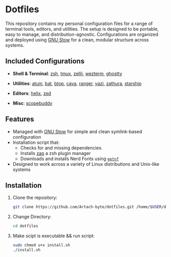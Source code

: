 # Dotfiles

This repository contains my personal configuration files for a range of terminal tools, editors, and utilities. The setup is designed to be portable, easy to manage, and distribution-agnostic. Configurations are organized and deployed using [GNU Stow](https://www.gnu.org/software/stow/) for a clean, modular structure across systems.

## Included Configurations

- **Shell & Terminal**:
  [zsh](https://github.com/zsh-users/zsh), [tmux](https://github.com/tmux/tmux), [zellij](https://github.com/zellij-org/zellij), [wezterm](https://github.com/wez/wezterm), [ghostty](https://github.com/ghostty-org/ghostty)

- **Utilities**:
  [atuin](https://github.com/atuinsh/atuin), [bat](https://github.com/sharkdp/bat), [btop](https://github.com/aristocratos/btop), [cava](https://github.com/karlstav/cava), [ranger](https://github.com/ranger/ranger), [yazi](https://github.com/sxyazi/yazi), [zathura](https://git.pwmt.org/pwmt/zathura), [starship](https://starship.rs/)

- **Editors**:
  [helix](https://github.com/helix-editor/helix), [zed](https://github.com/zed-industries/zed)

- **Misc**:
  [scopebuddy](https://github.com/HikariKnight/ScopeBuddy)

## Features

- Managed with [GNU Stow](https://www.gnu.org/software/stow/) for simple and clean symlink-based configuration
- Installation script that:
  - Checks for and missing dependencies.
  - Installs [zap](https://github.com/zap-zsh/zap) a zsh plugin manager
  - Downloads and installs Nerd Fonts using [`getnf`](https://github.com/ronniedroid/getnf)
- Designed to work across a variety of Linux distributions and Unix-like systems

## Installation

1. Clone the repository:
   ```bash
   git clone https://github.com/Artach-byte/dotfiles.git /home/$USER/dotfiles
   ```
2. Change Directory:
   ```bash
   cd dotfiles
   ```
3. Make scipt is executable && run script:
   ```bash
   sudo chmod u+x install.sh
   ./install.sh
   ```
